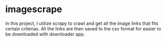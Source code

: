 # imagescrape

In this project, I utilize scrapy to crawl and get all the image links that fits certain criterias.
All the links are then saved to the csv format for easier to be downloaded with downloader app.
